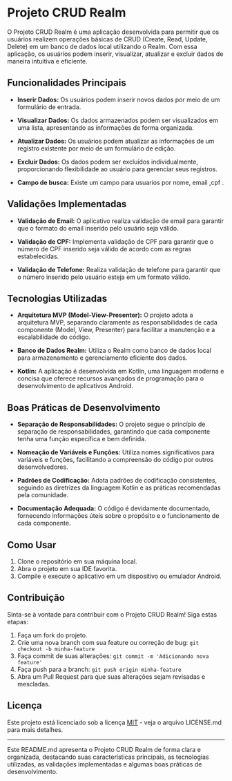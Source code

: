 # Projeto CRUD Realm

O Projeto CRUD Realm é uma aplicação desenvolvida para permitir que os usuários realizem operações básicas de CRUD (Create, Read, Update, Delete) em um banco de dados local utilizando o Realm. Com essa aplicação, os usuários podem inserir, visualizar, atualizar e excluir dados de maneira intuitiva e eficiente.

## Funcionalidades Principais

- **Inserir Dados:** Os usuários podem inserir novos dados por meio de um formulário de entrada.

- **Visualizar Dados:** Os dados armazenados podem ser visualizados em uma lista, apresentando as informações de forma organizada.

- **Atualizar Dados:** Os usuários podem atualizar as informações de um registro existente por meio de um formulário de edição.

- **Excluir Dados:** Os dados podem ser excluídos individualmente, proporcionando flexibilidade ao usuário para gerenciar seus registros.

- **Campo de busca:** Existe um campo para usuarios por nome, email ,cpf .

## Validações Implementadas

- **Validação de Email:** O aplicativo realiza validação de email para garantir que o formato do email inserido pelo usuário seja válido.

- **Validação de CPF:** Implementa validação de CPF para garantir que o número de CPF inserido seja válido de acordo com as regras estabelecidas.

- **Validação de Telefone:** Realiza validação de telefone para garantir que o número inserido pelo usuário esteja em um formato válido.

## Tecnologias Utilizadas

- **Arquitetura MVP (Model-View-Presenter):** O projeto adota a arquitetura MVP, separando claramente as responsabilidades de cada componente (Model, View, Presenter) para facilitar a manutenção e a escalabilidade do código.

- **Banco de Dados Realm:** Utiliza o Realm como banco de dados local para armazenamento e gerenciamento eficiente dos dados.

- **Kotlin:** A aplicação é desenvolvida em Kotlin, uma linguagem moderna e concisa que oferece recursos avançados de programação para o desenvolvimento de aplicativos Android.

## Boas Práticas de Desenvolvimento

- **Separação de Responsabilidades:** O projeto segue o princípio de separação de responsabilidades, garantindo que cada componente tenha uma função específica e bem definida.

- **Nomeação de Variáveis e Funções:** Utiliza nomes significativos para variáveis e funções, facilitando a compreensão do código por outros desenvolvedores.

- **Padrões de Codificação:** Adota padrões de codificação consistentes, seguindo as diretrizes da linguagem Kotlin e as práticas recomendadas pela comunidade.

- **Documentação Adequada:** O código é devidamente documentado, fornecendo informações úteis sobre o propósito e o funcionamento de cada componente.

## Como Usar

1. Clone o repositório em sua máquina local.
2. Abra o projeto em sua IDE favorita.
3. Compile e execute o aplicativo em um dispositivo ou emulador Android.

## Contribuição

Sinta-se à vontade para contribuir com o Projeto CRUD Realm! Siga estas etapas:

1. Faça um fork do projeto.
2. Crie uma nova branch com sua feature ou correção de bug: `git checkout -b minha-feature`
3. Faça commit de suas alterações: `git commit -m 'Adicionando nova feature'`
4. Faça push para a branch: `git push origin minha-feature`
5. Abra um Pull Request para que suas alterações sejam revisadas e mescladas.

## Licença

Este projeto está licenciado sob a licença [MIT](LICENSE.md) - veja o arquivo LICENSE.md para mais detalhes.

---

Este README.md apresenta o Projeto CRUD Realm de forma clara e organizada, destacando suas características principais, as tecnologias utilizadas, as validações implementadas e algumas boas práticas de desenvolvimento.
